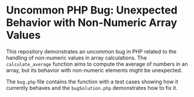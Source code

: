 # Uncommon PHP Bug: Unexpected Behavior with Non-Numeric Array Values

This repository demonstrates an uncommon bug in PHP related to the handling of non-numeric values in array calculations.  The `calculate_average` function aims to compute the average of numbers in an array, but its behavior with non-numeric elements might be unexpected. 

The `bug.php` file contains the function with a test cases showing how it currently behaves and the `bugSolution.php` demonstrates how to fix it.